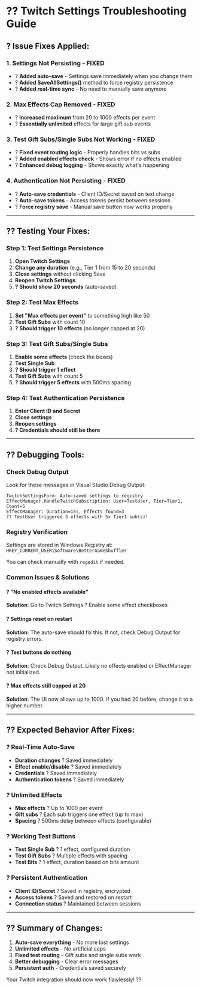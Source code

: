 # ?? Twitch Settings Troubleshooting Guide

## ? **Issue Fixes Applied:**

### **1. Settings Not Persisting - FIXED**
- ? **Added auto-save** - Settings save immediately when you change them
- ? **Added SaveAllSettings()** method to force registry persistence  
- ? **Added real-time sync** - No need to manually save anymore

### **2. Max Effects Cap Removed - FIXED**
- ? **Increased maximum** from 20 to 1000 effects per event
- ? **Essentially unlimited** effects for large gift sub events

### **3. Test Gift Subs/Single Subs Not Working - FIXED**  
- ? **Fixed event routing logic** - Properly handles bits vs subs
- ? **Added enabled effects check** - Shows error if no effects enabled
- ? **Enhanced debug logging** - Shows exactly what's happening

### **4. Authentication Not Persisting - FIXED**
- ? **Auto-save credentials** - Client ID/Secret saved on text change
- ? **Auto-save tokens** - Access tokens persist between sessions
- ? **Force registry save** - Manual save button now works properly

---

## ?? **Testing Your Fixes:**

### **Step 1: Test Settings Persistence**
1. **Open Twitch Settings**
2. **Change any duration** (e.g., Tier 1 from 15 to 20 seconds)
3. **Close settings** without clicking Save
4. **Reopen Twitch Settings** 
5. **? Should show 20 seconds** (auto-saved)

### **Step 2: Test Max Effects**
1. **Set "Max effects per event"** to something high like 50
2. **Test Gift Subs** with count 10
3. **? Should trigger 10 effects** (no longer capped at 20)

### **Step 3: Test Gift Subs/Single Subs**
1. **Enable some effects** (check the boxes)
2. **Test Single Sub** 
3. **? Should trigger 1 effect**
4. **Test Gift Subs** with count 5
5. **? Should trigger 5 effects** with 500ms spacing

### **Step 4: Test Authentication Persistence**
1. **Enter Client ID and Secret**
2. **Close settings** 
3. **Reopen settings**
4. **? Credentials should still be there**

---

## ?? **Debugging Tools:**

### **Check Debug Output**
Look for these messages in Visual Studio Debug Output:
```
TwitchSettingsForm: Auto-saved settings to registry
EffectManager.HandleTwitchSubscription: User=TestUser, Tier=Tier1, Count=5
EffectManager: Duration=15s, Effects found=3
?? TestUser triggered 3 effects with 5x Tier1 sub(s)!
```

### **Registry Verification**
Settings are stored in Windows Registry at:
`HKEY_CURRENT_USER\Software\BetterGameShuffler`

You can check manually with `regedit` if needed.

### **Common Issues & Solutions**

#### **? "No enabled effects available"**
**Solution**: Go to Twitch Settings ? Enable some effect checkboxes

#### **? Settings reset on restart**  
**Solution**: The auto-save should fix this. If not, check Debug Output for registry errors.

#### **? Test buttons do nothing**
**Solution**: Check Debug Output. Likely no effects enabled or EffectManager not initialized.

#### **? Max effects still capped at 20**
**Solution**: The UI now allows up to 1000. If you had 20 before, change it to a higher number.

---

## ?? **Expected Behavior After Fixes:**

### **? Real-Time Auto-Save**
- **Duration changes** ? Saved immediately  
- **Effect enable/disable** ? Saved immediately
- **Credentials** ? Saved immediately
- **Authentication tokens** ? Saved immediately

### **? Unlimited Effects**
- **Max effects** ? Up to 1000 per event
- **Gift subs** ? Each sub triggers one effect (up to max)
- **Spacing** ? 500ms delay between effects (configurable)

### **? Working Test Buttons**
- **Test Single Sub** ? 1 effect, configured duration
- **Test Gift Subs** ? Multiple effects with spacing  
- **Test Bits** ? 1 effect, duration based on bits amount

### **? Persistent Authentication**
- **Client ID/Secret** ? Saved in registry, encrypted
- **Access tokens** ? Saved and restored on restart
- **Connection status** ? Maintained between sessions

---

## ?? **Summary of Changes:**

1. **Auto-save everything** - No more lost settings
2. **Unlimited effects** - No artificial caps  
3. **Fixed test routing** - Gift subs and single subs work
4. **Better debugging** - Clear error messages
5. **Persistent auth** - Credentials saved securely

Your Twitch integration should now work flawlessly! ??